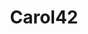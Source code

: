 ---
title: Carol42
github: https://github.com/Carol42
mode: dark
transition: 1s
score: 85.1
archetype:
- Cool Banner
- Github Actions
- Music
---
